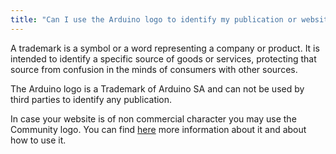 ```yaml
---
title: "Can I use the Arduino logo to identify my publication or website?"
---
```


A trademark is a symbol or a word representing a company or product. It is intended to identify a specific source of goods or services, protecting that source from confusion in the minds of consumers with other sources.

The Arduino logo is a Trademark of Arduino SA and can not be used by third parties to identify any publication.

In case your website is of non commercial character you may use the Community logo. You can find [here](https://www.arduino.cc/en/Trademark/CommunityLogo) more information about it and about how to use it.
